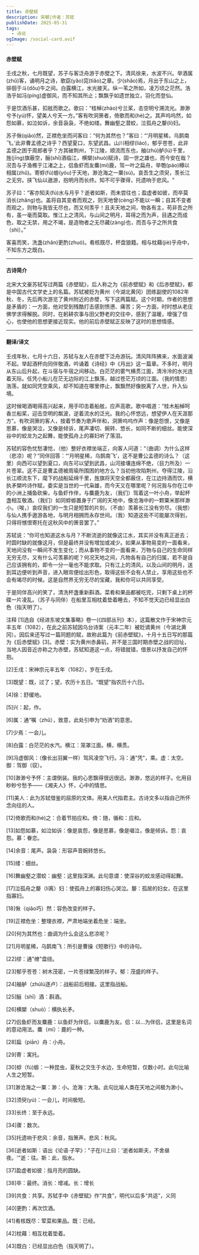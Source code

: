 ```yaml
---
title: 赤壁赋
description: 宋朝|作者：苏轼
publishDate: 2025-05-31
tags:
  - 诗词
ogImage: /social-card.avif
---
```

#### 赤壁赋

壬戌之秋，七月既望，苏子与客泛舟游于赤壁之下。清风徐来，水波不兴。举酒属(zhǔ)客，诵明月之诗，歌窈(yǎo)窕(tiǎo)之章。少(shǎo)焉，月出于东山之上，徘徊于斗(dǒu)牛之间。白露横江，水光接天。纵一苇之所如，凌万顷之茫然。浩浩乎如冯(píng)虚御风，而不知其所止；飘飘乎如遗世独立，羽化而登仙。

于是饮酒乐甚，扣舷而歌之。歌曰：“桂棹(zhào)兮兰桨，击空明兮溯流光。渺渺兮予(yú)怀，望美人兮天一方。”客有吹洞箫者，倚歌而和(hè)之。其声呜呜然，如怨如慕，如泣如诉，余音袅袅，不绝如缕。舞幽壑之潜蛟，泣孤舟之嫠(lí)妇。

苏子愀(qiǎo)然，正襟危坐而问客曰：“何为其然也？”客曰：“‘月明星稀，乌鹊南飞。’此非曹孟德之诗乎？西望夏口，东望武昌。山川相缪(liáo)，郁乎苍苍，此非孟德之困于周郎者乎？方其破荆州，下江陵，顺流而东也，舳(zhú)舻(lú)千里，旌(jīng)旗蔽空，酾(shī)酒临江，横槊(shuò)赋诗，固一世之雄也，而今安在哉？况吾与子渔樵于江渚之上，侣鱼虾而友麋(mí)鹿，驾一叶之扁舟，举匏(páo)樽以相属(zhǔ)。寄蜉(fú)蝣(yóu)于天地，渺沧海之一粟(sù)。哀吾生之须臾，羡长江之无穷。挟飞仙以遨游，抱明月而长终。知不可乎骤得，托遗响于悲风。"

苏子曰：“客亦知夫(fú)水与月乎？逝者如斯，而未尝往也；盈虚者如彼，而卒莫消长(zhǎng)也。盖将自其变者而观之，则天地曾(céng)不能以一瞬；自其不变者而观之，则物与我皆无尽也，而又何羡乎！且夫天地之间，物各有主，苟非吾之所有，虽一毫而莫取。惟江上之清风，与山间之明月，耳得之而为声，目遇之而成色，取之无禁，用之不竭，是造物者之无尽藏(zàng)也，而吾与子之所共食（shì）。”

客喜而笑，洗盏(zhǎn)更酌(zhuó)。肴核既尽，杯盘狼籍。相与枕藉(jiè)乎舟中，不知东方之既白。


-------------------------------------------------------------------------------------------


#### 古诗简介

北宋大文豪苏轼写过两篇《赤壁赋》，后人称之为《前赤壁赋》和《后赤壁赋》，都是中国古代文学史上的名篇。苏轼被贬为黄州（今湖北黄冈）团练副使的1082年秋、冬，先后两次游览了黄州附近的赤壁，写下这两篇赋。这个时期，作者的思想是矛盾的：一方面，他对受到残酷打击感到愤懑、痛苦；另一方面，时时想从老庄佛学求得解脱。同时，在躬耕农事与田父野老的交往中，感到了温暖，增强了信心，也使他的思想更接近现实。他的前后赤壁赋正反映了这时的思想情感。



---------------------------
#### 翻译/译文

壬戌年秋，七月十六日，苏轼与友人在赤壁下泛舟游玩。清风阵阵拂来，水面波澜不起。举起酒杯向同伴敬酒，吟诵着《诗经》中《月出》这一篇章。不多时，明月从东山后升起，在斗宿与牛宿之间移动。白茫茫的雾气横贯江面，清泠泠的水光连着天际。任凭小船儿在茫无边际的江上飘荡，越过苍茫万顷的江面。（我的情思）浩荡，就如同凭空乘风，却不知道在哪里停止，飘飘然好像脱离了人世，升入仙境。

这时候喝酒喝得高兴起来，用手叩击着船舷，应声高歌。歌中唱道：“桂木船棹呵香兰船桨，迎击空明的粼波，逆着流水的泛光。我的心怀悠远，想望伊人在天涯那方”。有吹洞箫的客人，按着节奏为歌声伴和，洞箫呜呜作声：像是怨恨，又像是思慕，像是哭泣，又像是倾诉，尾声凄切、婉转、悠长，如同不断的细丝。能使深谷中的蛟龙为之起舞，能使孤舟上的寡妇听了落泪。

苏轼的容色忧愁凄怆，（他）整好衣襟坐端正，向客人问道：“（曲调）为什么这样（悲凉）呢？”同伴回答：“‘月明星稀，乌鹊南飞’，这不是曹公孟德的诗么？（这里）向西可以望到夏口，向东可以望到武昌，山河接壤连绵不绝，（目力所及）一片苍翠。这不正是曹孟德被周瑜所围困的地方么？当初他攻陷荆州，夺得江陵，沿长江顺流东下，麾下的战船延绵千里，旌旗将天空全都蔽住，在江边持酒而饮，横执矛槊吟诗作赋，委实是当世的一代枭雄，而今天又在哪里呢？何况我与你在江中的小洲上捕鱼砍柴，与鱼虾作伴，与麋鹿为友，（我们）驾着这一叶小舟，举起杯盏相互敬酒。（我们）如同蜉蝣置身于广阔的天地中，像沧海中的一颗粟米那样渺小。（唉，）哀叹我们的一生只是短暂的片刻，（不由）羡慕长江没有穷尽。（我想）与仙人携手遨游各地，与明月相拥而永存世间。（我）知道这些不可能屡次得到，只得将憾恨寄托在这秋风中的箫音罢了。”

苏轼说：“你可也知道这水与月？不断流逝的就像这江水，其实并没有真正逝去；时圆时缺的就像这月，但是最终并没有增加或减少。如果从事物易变的一面看来，天地间没有一瞬间不发生变化；而从事物不变的一面看来，万物与自己的生命同样无穷无尽，又有什么可羡慕的呢？何况天地之间，凡物各有自己的归属，若不是自己应该拥有的，即令一分一毫也不能求取。只有江上的清风，以及山间的明月，送到耳边便听到声音，进入眼帘便绘出形色，取得这些不会有人禁止，享用这些也不会有竭尽的时候。这是自然界无穷无尽的宝藏，我和你可以共同享受。

于是同伴高兴的笑了，清洗杯盏重新斟酒。菜肴和果品都被吃完，只剩下桌上的杯碟一片凌乱。（苏子与同伴）在船里互相枕着垫着睡去，不知不觉天边已经显出白色（指天明了）。

注释
\[1]选自《经进东坡文集事略》卷一(《四部丛刊》本），这篇散文作于宋神宗元丰五年（1082），在此之前苏轼因乌台诗案（元丰二年）被贬谪黄州（今湖北黄冈）。因后来还写过一篇同题的赋，故称此篇为《前赤壁赋》，十月十五日写的那篇为《后赤壁赋》\[3]。赤壁：实为黄州赤鼻矶，并不是三国时期赤壁之战的旧址，当地人因音近亦称之为赤壁，苏轼知道这一点，将错就错，借景以抒发自己的怀抱。

\[2]壬戌：宋神宗元丰五年（1082），岁在壬戌。

\[3]既望：既，过了；望，农历十五日。“既望”指农历十六日。

\[4]徐：舒缓地。

\[5]兴：起，作。

\[6]属：通“嘱（zhǔ），致意，此处引申为“劝酒”的意思。

\[7]少焉：一会儿。

\[8]白露：白茫茫的水汽。横江：笼罩江面。横，横贯。

\[9]冯虚御风：（像长出羽翼一样）驾风凌空飞行。冯：通"凭"，乘。虚：太空。御：驾御（驭）。

\[10]渺渺兮予怀：主谓倒装。我的心思飘得很远很远。渺渺，悠远的样子。化用目眇眇兮愁予——《湘夫人》怀，心中的情思。

\[11]美人：此为苏轼借鉴的屈原的文体。用美人代指君主。古诗文多以指自己所怀念向往的人。

\[12]倚歌而和(hè)之：合着节拍应和。倚：随，循和：应和。

\[13]如怨如慕，如泣如诉：像是哀怨，像是思慕，像是啜泣，像是倾诉。怨：哀怨。慕：眷恋。

\[14]余音：尾声。袅袅：形容声音婉转悠长。

\[15]缕：细丝。

\[16]舞幽壑之潜蛟：幽壑：这里指深渊。此句意谓：使深谷的蛟龙感动得起舞。

\[17]泣孤舟之嫠（lí离）妇：使孤舟上的寡妇伤心哭泣。嫠：孤居的妇女，在这里指寡妇。

\[18]愀（qiǎo巧）然：容色改变的样子。

\[19]正襟危坐：整理衣襟，严肃地端坐着危坐：端坐。

\[20]何为其然也：曲调为什么会这么悲凉呢？

\[21]月明星稀，乌鹊南飞：所引是曹操《短歌行》中的诗句。

\[22]缪：通"缭"盘绕。

\[23]郁乎苍苍：树木茂密，一片苍绿繁茂的样子。郁：茂盛的样子。

\[24]舳舻（zhúlú逐卢）：战船前后相接。这里指战船。

\[25]酾（shī）酒：斟酒。

\[26]横槊（shuò）：横执长矛。

\[27]侣鱼虾而友麋鹿：以鱼虾为伴侣，以麋鹿为友。侣：以...为伴侣，这里是名词的意动用法。麋（mí）：鹿的一种。

\[28]扁（piān）舟：小舟。

\[29]寄：寓托。

\[30]蜉（fú)蝣：一种昆虫，夏秋之交生于水边，生命短暂，仅数小时。此句比喻人生之短暂。

\[31]渺沧海之一粟：渺：小。沧海：大海。此句比喻人类在天地之间极为渺小。

\[32]须臾(yú)：一会儿，时间极短。

\[33]长终：至于永远。

\[34]骤：数次。

\[35]托遗响于悲风：余音，指箫声。悲风：秋风。

\[36]逝者如斯：语出《论语·子罕》："子在川上曰：'逝者如斯夫，不舍昼夜。'"逝：往。斯：此，指水。

\[37]盈虚者如彼：指月亮的圆缺。

\[38]卒：最终。消长：增减。长：增长

\[39]共食：共享。苏轼手中《赤壁赋》作“共食”，明代以后多“共适”，义同

\[40]更酌：再次饮酒。

\[41]肴核既尽：荤菜和果品。既：已经。

\[42]枕藉：相互枕着垫着。

\[43]既白：已经显出白色（指天明了）。
